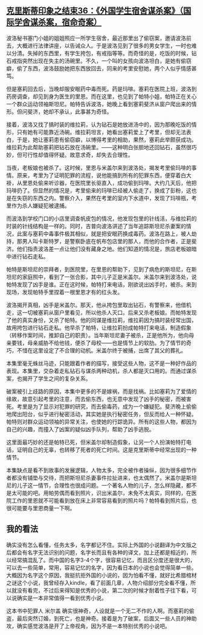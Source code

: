 ## [克里斯蒂印象之结束36：《外国学生宿舍谋杀案》（国际学舍谋杀案，宿命奇案）](http://blog.sina.com.cn/s/blog_4b5cd7030101b3xj.html)

波洛秘书塞门小姐的姐姐照应一所学生宿舍，最近那里出了偷窃案，邀请波洛前去，大概进行法律讲座，以告诫众人。于是波洛见到了很多的男女学生，一时也难以分清。失掉的东西里，有学生挎包，有戒指等等。而奇怪的是，吃饭的时候，钻石戒指突然出现在失主的汤碗里。不久，一个叫的女孩向波洛坦白，是她有偷窃癖，偷了东西，波洛鼓励她把东西放回去，同来的考里安慰她，两个人似乎情感甚笃。

但是塞莉回去后，当晚却服安眠药中毒而死。药是玛啡。塞莉在医院上班，波洛到药房调查，却见到身为医生的里恩。而在这里，也见到了帕特小姐，帕特正在关心一个群众运动领袖斯坦尼。帕特告诉波洛，她晚上看到塞莉斐济从窗户爬出来的情形。但问斐济，她却不承认，此事甚为奇怪。

接着，波洛又找了搞时装的维拉莉，认为钻石是她放进汤中的，因为那晚吃饭的情形，只有她有可能靠近汤碗。维拉莉坦言，她看出塞莉爱上了考里，但却无法表白，于是，她让塞莉患有偷窃癖，以博得考里的相助，果然，塞莉此举颇获成功。维拉莉为此帮助塞莉把钻石放在汤碗里。——这种明白张胆地还回钻石，虽然很巧妙，但可行性却值得怀疑。故意求奇，却失去合理性。

当夜，老板娘也被杀了。这时候，里恩与米盖尔来到波洛处，揭发考里偷玛啡的事情。原来，考里为了证明犯罪的流程，说他能搞到所有的犯罪东西，便穿着白大褂，从里恩处偷来听诊器，在医院里长驱直入，成功偷到玛啡。大约几天后，他把玛啡扔了。但显然的情况是，考里偷来的玛啡已经被人偷走了，换成了彭粉，这也是在失窃的东西之内。警察介入，果然在考里的室内下水道中，发现了玛啡瓶，考里作为杀人嫌疑犯被逮捕。

而波洛到学校门口的小店里调查帆皮包的情况，他发现包里的针线活，与维拉莉的时装的针线结构是一样的。同时，吉普向波洛讲述了当年追踪斯坦尼杀妻案的情况，此案与塞莉中毒事件极其相似，就是把安眠药换成毒药。波洛在路上，被人劫持，那男人叫卡斯特罗，是警察卧底在帆布包店里的那人，而他的合作者，正是斐济。他们指责波洛差一点让他们没有藏身之地。他们知道的情况是，旅店老板娘暗中进行钻石走私。

帕特是斯坦尼的崇拜者，到医院里，在里恩的帮助下，见到了病危的斯坦尼，在斯坦尼的家庭照中，看到了一张合影，其中儿子正是米盖尔。米盖尔来到波洛处，说帕特发现了凶手是谁。正在这时候，帕特打来电话，刚欲说出凶手时，被杀。来到现场，发现帕特手里捏着一根里恩才有的红头发。

波洛揭开真相，凶手是米盖尔。那天，他从挎包里取出钻石，有警察来，他借机走，这一切被塞莉从窗户里看见，所以他杀人灭口。后来又杀老板娘。而帕特发现了他的真实身份，又杀了帕特。他的同谋是维拉莉，维拉莉因为搞时装经常出国，故用挎包进行钻石走私。他早杀了帕特，让维拉莉扮成帕特打来电话，制造假象（转移作案时间，推卸自己的职责）。当年斯坦尼妻子被杀，正是他所为，他向母亲要钱，母亲威胁不给他钱，便杀了母校——也是情节上的软肋。为了情节的奇巧，不惜在这里设定了不合理的动机。米盖尔终于被捕，出席了其父的葬礼。

本集里毫无蛛丝马迹，只能跟着作者的描写，接受这些人物，这不是一种好作品的表现。本集里，交杂着走私钻石与谋杀两种动机，杀人都是灭口用的。而通过谋杀案，也揭开了学生之间的复杂关系。

破案被引上歧路的原因，本集中更多的不是嫁祸，而是找祸。比如塞莉为了爱情的缘故，故意引起考里的注意，而去偷东西，也无意中发现了凶手的秘密，而被害死。考里是为了显示对犯罪的研究，而去偷毒药，成为一个嫌疑犯。斐济晚上偷偷地爬出阳台，似乎进行秘密活动，其实她是执行秘密任务，但反而给人一种怀疑。帕特则对群众运动领袖的异常关注，也使她的行踪诡异。所有的这些人物，都因为自己的兴趣，而撞入了凶案的疑似凶手队列，帮助了凶手逃脱。

这里面最巧妙的还是帕特已死，但米盖尔却制造假象，让另一个人扮演帕特打电话，证明自己的无辜，也转移了死者的死亡时间。这是克里斯蒂中经常出现的一种情节。

本集缺点是看不到故事的发展逻辑，人物太多，完全被作者操纵，因为很多细节作者都没有铺垫与交待，而把斯坦尼杀妻事件拉扯进来，也太偶然了。米盖尔是斯坦尼的儿子这一情节，合理性也很成问题。一个著名人物的儿子，怎么样隐藏，都不是太可能的吧。用帕劳偶而看到照片，识出米盖尔，未免不太真实，同样的，在医院工作的里恩就不可能看到放在床上非常容易看到的照片吗？帕特看到照片后，也很可能要与里恩商量一下啊。

## 我的看法

确实没有怎么看懂，任务太多，名字都记不住。实际上外国的小说翻译为中文版之后都会有名字无法识别的问题，名字长而且有各种的译文，加上还都是相近的，所以经常搞混乱了。而中国的名字3-4个字，很容易记忆，而且区分度还是很大的，可以去一些简单，常用，容易记忆的名字，因为看日本的小说也会觉得简单一些。大概因为名字这个原因，我挺抗拒外国的小说的，因为怕看不懂，就好比希腊棺材之谜这个小说，我曾经存入kindle，看了前面几章，人物介绍部分完全看不懂，所以就没有看完，不过后来得知是优秀的小说，第二次的时候才耐着性子往下看，可以说确实是一本非常值得一看到优秀小说。

这本书中犯罪人 米尔盖 确实很神奇，人设就是一个无二不作的人啊。而塞莉的偷盗，最后突然订婚，到死亡，也是神奇。接着是为了破案，后面又一些人员的神助攻，确实感觉波洛是开了上帝视角，因为不是一本特别优秀的小说吧。
